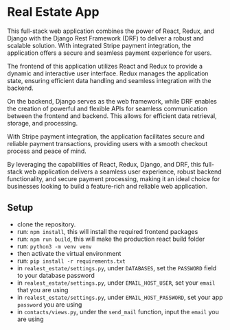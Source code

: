 # Real Estate App

This full-stack web application combines the power of React, Redux, and Django with the Django Rest Framework (DRF) to deliver a robust and scalable solution. With integrated Stripe payment integration, the application offers a secure and seamless payment experience for users.

The frontend of this  application utilizes React and Redux to provide a dynamic and interactive user interface. Redux manages the application state, ensuring efficient data handling and seamless integration with the backend.

On the backend, Django serves as the web framework, while DRF enables the creation of powerful and flexible APIs for seamless communication between the frontend and backend. This allows for efficient data retrieval, storage, and processing.

With Stripe payment integration, the application facilitates secure and reliable payment transactions, providing users with a smooth checkout process and peace of mind.

By leveraging the capabilities of React, Redux, Django, and DRF, this full-stack web application delivers a seamless user experience, robust backend functionality, and secure payment processing, making it an ideal choice for businesses looking to build a feature-rich and reliable web application.

## Setup

- clone the repository.
- run: `npm install`, this will install the required frontend packages
- run: `npm run build`, this will make the production react build folder
- run: `python3 -m venv venv`
- then activate the virtual environment
- run: `pip install -r requirements.txt`
- in `realest_estate/settings.py`, under `DATABASES`, set the `PASSWORD` field to your database password
- in `realest_estate/settings.py`, under `EMAIL_HOST_USER`, set your `email` that you are using
- in `realest_estate/settings.py`, under `EMAIL_HOST_PASSWORD`, set your app `password` you are using
- in `contacts/views.py`, under the `send_mail` function, input the `email` you are using
